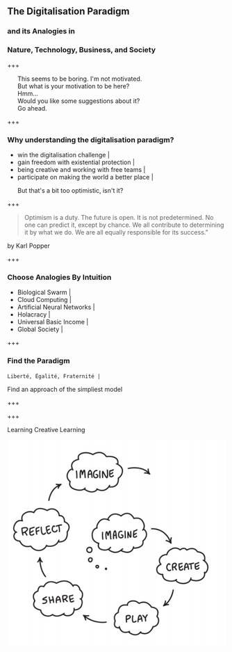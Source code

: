 ## The Digitalisation Paradigm

### and its Analogies in
### Nature, Technology, Business, and Society

+++

<ul>
  <li style="list-style-type: none;">This seems to be boring. I'm not motivated.</li>
  <li class="fragment" style="list-style-type: none;">But what is your motivation to be here?</li>
  <li class="fragment" style="list-style-type: none;">Hmm...</li>
  <li class="fragment" style="list-style-type: none;">Would you like some suggestions about it?</li>
  <li class="fragment" style="list-style-type: none;">Go ahead.</li>
</ul>

+++

### Why understanding the digitalisation paradigm?

- win the digitalisation challenge |
- gain freedom with existential protection |
- being creative and working with free teams |
- participate on making the world a better place |
<ul>
  <li class="fragment" style="list-style-type: none;">But that's a bit too optimistic, isn't it?</li>
</ul>

+++


> Optimism is a duty. The future is open. It is not predetermined. No one can predict it, except by chance.
> We all contribute to determining it by what we do. We are all equally responsible for its success."

by Karl Popper




+++

### Choose Analogies By Intuition

- Biological Swarm |
- Cloud Computing |
- Artificial Neural Networks |
- Holacracy |
- Universal Basic Income |
- Global Society |

+++

### Find the Paradigm

```
Liberté, Égalité, Fraternité |
```


Find an approach of the simpliest model

+++


+++

Learning Creative Learning

![Learning Creative Learning](assets/image/learningCreativeLearning.png)